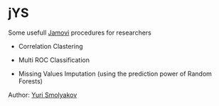 jYS
=============
Some usefull [Jamovi](https://www.jamovi.org/) procedures for researchers

- Correlation Clastering

- Multi ROC Classification

- Missing Values Imputation (using the prediction power of Random Forests)

Author: [Yuri Smolyakov](https://t.me/jYSmol)

